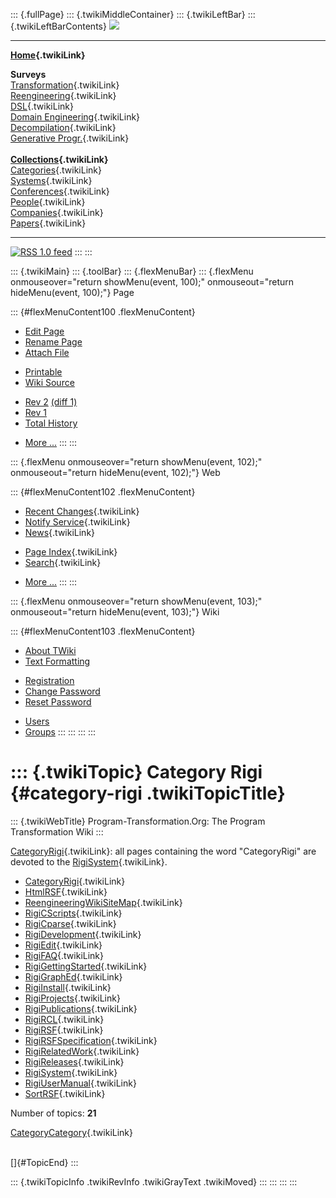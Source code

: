 ::: {.fullPage}
::: {.twikiMiddleContainer}
::: {.twikiLeftBar}
::: {.twikiLeftBarContents}
![](../pub/transformation.gif)

------------------------------------------------------------------------

**[Home](WebHome){.twikiLink}**

**Surveys**\
[Transformation](ProgramTransformation){.twikiLink}\
[Reengineering](ReengineeringWiki){.twikiLink}\
[DSL](DomainSpecificLanguages){.twikiLink}\
[Domain Engineering](DomainEngineering){.twikiLink}\
[Decompilation](DeCompilation){.twikiLink}\
[Generative Progr.](GenerativeProgrammingWiki){.twikiLink}\
\
**[Collections](CategoryCollection){.twikiLink}**\
[Categories](CategoryCategory){.twikiLink}\
[Systems](TransformationSystems){.twikiLink}\
[Conferences](TransformationConferences){.twikiLink}\
[People](TransformationPeople){.twikiLink}\
[Companies](TransformationCompanies){.twikiLink}\
[Papers](CategoryPaper){.twikiLink}

------------------------------------------------------------------------

[![](../pub/rss.gif "RSS 1.0 feed")](WebRss@skin=rss)
:::
:::

::: {.twikiMain}
::: {.toolBar}
::: {.flexMenuBar}
::: {.flexMenu onmouseover="return showMenu(event, 100);" onmouseout="return hideMenu(event, 100);"}
Page

::: {#flexMenuContent100 .flexMenuContent}
-   [Edit
    Page](http://www.program-transformation.org/edit/Transform/CategoryRigi?t=1536826309)
-   [Rename
    Page](http://www.program-transformation.org/rename/Transform/CategoryRigi)
-   [Attach
    File](http://www.program-transformation.org/attach/Transform/CategoryRigi)

<!-- -->

-   [Printable](http://www.program-transformation.org/view/Transform/CategoryRigi?skin=print.pattern)
-   [Wiki
    Source](http://www.program-transformation.org/view/Transform/CategoryRigi?skin=text&raw=on&contenttype=text/plain)

<!-- -->

-   [Rev
    2](http://www.program-transformation.org/view/Transform/CategoryRigi?rev=1.2)
    [(diff 1)](http://www.program-transformation.org/rdiff/Transform/CategoryRigi?rev1=1.2&rev2=1.1)
-   [Rev
    1](http://www.program-transformation.org/view/Transform/CategoryRigi?rev=1.1)
-   [Total
    History](http://www.program-transformation.org/rdiff/Transform/CategoryRigi)

<!-- -->

-   [More
    \...](http://www.program-transformation.org/oops/Transform/CategoryRigi?template=oopsmore&param1=1.2&param2=1.2)
:::
:::

::: {.flexMenu onmouseover="return showMenu(event, 102);" onmouseout="return hideMenu(event, 102);"}
Web

::: {#flexMenuContent102 .flexMenuContent}
-   [Recent Changes](WebChanges){.twikiLink}
-   [Notify Service](WebNotify){.twikiLink}
-   [News](WebNews){.twikiLink}

<!-- -->

-   [Page Index](WebIndex){.twikiLink}
-   [Search](WebSearch){.twikiLink}

<!-- -->

-   [More
    \...](http://www.program-transformation.org/oops/Transform/CategoryRigi?template=oopsmore&param1=1.2&param2=1.2)
:::
:::

::: {.flexMenu onmouseover="return showMenu(event, 103);" onmouseout="return hideMenu(event, 103);"}
Wiki

::: {#flexMenuContent103 .flexMenuContent}
-   [About
    TWiki](http://www.program-transformation.org/view/TWiki/WebHome)
-   [Text
    Formatting](http://www.program-transformation.org/view/TWiki/TextFormattingRules)

<!-- -->

-   [Registration](http://www.program-transformation.org/view/TWiki/TWikiRegistration)
-   [Change
    Password](http://www.program-transformation.org/view/TWiki/ChangePassword)
-   [Reset
    Password](http://www.program-transformation.org/view/TWiki/ResetPassword)

<!-- -->

-   [Users](http://www.program-transformation.org/view/Main/TWikiUsers)
-   [Groups](http://www.program-transformation.org/view/Main/TWikiGroups)
:::
:::
:::
:::

::: {.twikiTopic}
Category Rigi {#category-rigi .twikiTopicTitle}
=============

::: {.twikiWebTitle}
Program-Transformation.Org: The Program Transformation Wiki
:::

[CategoryRigi](CategoryRigi){.twikiLink}: all pages containing the word
\"CategoryRigi\" are devoted to the
[RigiSystem](RigiSystem){.twikiLink}.

-   [CategoryRigi](CategoryRigi){.twikiLink}
-   [HtmlRSF](HtmlRSF){.twikiLink}
-   [ReengineeringWikiSiteMap](ReengineeringWikiSiteMap){.twikiLink}
-   [RigiCScripts](RigiCScripts){.twikiLink}
-   [RigiCparse](RigiCparse){.twikiLink}
-   [RigiDevelopment](RigiDevelopment){.twikiLink}
-   [RigiEdit](RigiEdit){.twikiLink}
-   [RigiFAQ](RigiFAQ){.twikiLink}
-   [RigiGettingStarted](RigiGettingStarted){.twikiLink}
-   [RigiGraphEd](RigiGraphEd){.twikiLink}
-   [RigiInstall](RigiInstall){.twikiLink}
-   [RigiProjects](RigiProjects){.twikiLink}
-   [RigiPublications](RigiPublications){.twikiLink}
-   [RigiRCL](RigiRCL){.twikiLink}
-   [RigiRSF](RigiRSF){.twikiLink}
-   [RigiRSFSpecification](RigiRSFSpecification){.twikiLink}
-   [RigiRelatedWork](RigiRelatedWork){.twikiLink}
-   [RigiReleases](RigiReleases){.twikiLink}
-   [RigiSystem](RigiSystem){.twikiLink}
-   [RigiUserManual](RigiUserManual){.twikiLink}
-   [SortRSF](SortRSF){.twikiLink}

Number of topics: **21**

[CategoryCategory](CategoryCategory){.twikiLink}

\
[]{#TopicEnd}
:::

::: {.twikiTopicInfo .twikiRevInfo .twikiGrayText .twikiMoved}
:::
:::
:::
:::
